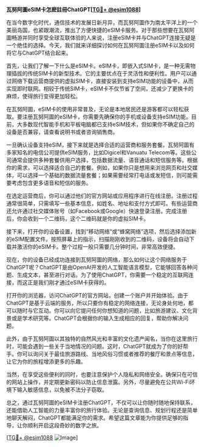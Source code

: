 **瓦努阿圖eSIM卡怎麽註冊ChatGPT[[TG💪+ @esim1088](https://t.me/s/esim1088)]**

在当今数字化时代，通信技术的发展日新月异，而瓦努阿圖作为南太平洋上的一个美丽岛国，也紧跟潮流，推出了方便快捷的eSIM卡服务。对于那些想要在瓦努阿圖畅游并同时享受全球互联体验的人来说，注册eSIM卡并与ChatGPT连接无疑是一个绝佳的选择。今天，我们就来详细探讨如何在瓦努阿圖注册eSIM卡以及如何将它与ChatGPT结合起来。

首先，让我们了解一下什么是eSIM卡。eSIM卡，即嵌入式SIM卡，是一种无需物理插拔的传统SIM卡的新型技术。它的主要优点在于灵活性和便利性。用户可以通过网络下载运营商提供的虚拟SIM卡，直接安装到支持eSIM功能的设备中，从而实现即时联网。相较于传统SIM卡，eSIM卡不仅节省了空间，还减少了更换卡的麻烦，使得旅行变得更加轻松。

在瓦努阿圖，eSIM卡的使用非常普及，无论是本地居民还是游客都可以轻松获取。要注册瓦努阿圖的eSIM卡，你需要先确保你的手机或设备支持eSIM功能。目前，大多数现代智能手机和平板电脑都已支持eSIM技术，但如果你不确定自己的设备是否兼容，请查看说明书或者咨询销售商。

一旦确认设备支持eSIM，接下来就是选择合适的运营商和服务套餐。瓦努阿圖有多家知名的电信公司提供eSIM服务，比如Digicel和Vanuatu Telecom等。这些公司通常会提供多种套餐供用户选择，包括数据流量、语音通话和短信服务等。根据你的需求，可以选择适合自己的套餐。例如，如果你只是想用来浏览网页和社交媒体，可以选择一个基础的数据流量套餐；如果需要经常打电话或发短信，则可能需要考虑包含更多语音和短信的服务。

在选定运营商后，你可以通过他们的官方网站或应用程序进行在线注册。注册过程通常很简单，只需填写一些基本信息，如姓名、地址和支付方式即可。有些运营商还允许通过社交媒体账号（如Facebook或Google）快速登录注册。完成注册后，你会收到一个二维码，这个二维码就是你的虚拟SIM卡。

接下来，打开你的设备设置，找到“移动网络”或“蜂窝网络”选项，然后选择添加新的eSIM配置文件。按照屏幕上的指示，扫描刚刚收到的二维码，设备将会自动下载并激活你的eSIM卡。整个过程一般只需要几分钟时间，非常高效便捷。

现在，你的设备已经成功连接到瓦努阿圖的网络，那么如何让这个网络服务于ChatGPT呢？ChatGPT是由OpenAI开发的人工智能语言模型，它能够回答各种问题、生成文本，甚至进行对话。为了使用ChatGPT，你需要一个稳定的互联网连接，而这正是我们刚才通过eSIM卡获得的。

打开你的浏览器，访问ChatGPT的官方网站，创建一个账户并开始体验。由于ChatGPT是基于云端的服务，所以只要你有稳定的网络连接，无论身处何地，都可以随时与它互动。你可以向它提问任何你想知道的问题，比如旅游建议、文化背景或是学术研究等。ChatGPT会根据你的输入生成相应的回复，帮助你解决问题。

此外，由于瓦努阿圖以其独特的自然风光和丰富的文化遗产闻名，当你在这里旅行时，可能会遇到一些关于当地情况的问题。这时，ChatGPT就成为了你的好帮手。你可以询问关于最佳旅游路线、当地风俗习惯或者推荐的餐厅和景点等信息，让它为你的旅程增添更多的乐趣。

当然，在享受这些便利的同时，也要注意保护个人隐私和网络安全。确保只在可信的网站上操作，并定期更新密码以防止信息泄露。另外，尽量避免在公共Wi-Fi环境下输入敏感信息，以免被不法分子窃取。

总之，通过瓦努阿圖的eSIM卡注册ChatGPT，不仅可以让你随时随地保持联系，还能借助人工智能的力量丰富你的旅行体验。无论是查询信息、规划行程还是简单地聊天解闷，ChatGPT都能满足你的需求。希望这篇文章能为你提供足够的指导，让你顺利开启这段奇妙的数字之旅。

[[TG💪+ @esim1088](https://t.me/s/esim1088) ![Image](https://i.postimg.cc/4NQfJmqS/Snipaste-2025-05-13-00-14-12.png)]